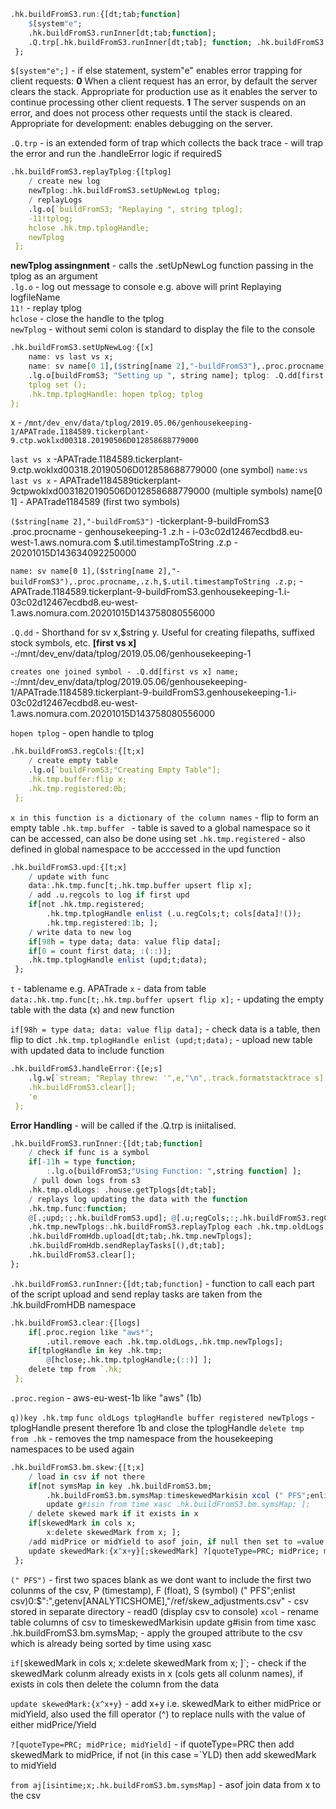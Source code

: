 ```q
.hk.buildFromS3.run:{[dt;tab;function] 
	$[system"e"; 
	.hk.buildFromS3.runInner[dt;tab;function]; 
	.Q.trp[.hk.buildFromS3.runInner[dt;tab]; function; .hk.buildFromS3.handleError]]; 
 };
```
`$[system"e";]` - if else statement, system"e" enables error trapping for client requests: 
**0** When a client request has an error, by default the server clears the stack. Appropriate for production use as it enables the server to continue processing other client requests. 
**1** The server suspends on an error, and does not process other requests until the stack is cleared. Appropriate for development: enables debugging on the server.

`.Q.trp` - is an extended form of trap which collects the back trace - will trap the error and run the .handleError logic if requiredS

```q
.hk.buildFromS3.replayTplog:{[tplog] 
	/ create new log 
	newTplog:.hk.buildFromS3.setUpNewLog tplog;
	/ replayLogs 
	.lg.o[`buildFromS3; "Replaying ", string tplog]; 
	-11!tplog; 
	hclose .hk.tmp.tplogHandle; 
	newTplog 
 };
```

**newTplog assingnment** - calls the .setUpNewLog function passing in the tplog as an argument   
`.lg.o` - log out message to console e.g. above will print Replaying logfileName   
`11!` - replay tplog  
`hclose` - close the handle to the tplog  
`newTplog` - without semi colon is standard to display the file to the console  

```q
.hk.buildFromS3.setUpNewLog:{[x] 
	name: vs last vs x; 
	name: sv name[0 1],($string[name 2],"-buildFromS3"),.proc.procname,.z.h,	$.util.timestampToString .z.p; 
	.lg.o[buildFromS3; "Setting up ", string name]; tplog: .Q.dd[first ` vs x] name; 
	tplog set ();
	.hk.tmp.tplogHandle: hopen tplog; tplog 
};
```

x - `/mnt/dev_env/data/tplog/2019.05.06/genhousekeeping-1/APATrade.1184589.tickerplant-9.ctp.woklxd00318.20190506D012858688779000`

`last vs x` -APATrade.1184589.tickerplant-9.ctp.woklxd00318.20190506D012858688779000 (one symbol) 
`name:vs last vs x` - APATrade1184589tickerplant-9ctpwoklxd0031820190506D012858688779000 (multiple symbols) name[0 1] - APATrade1184589 (first two symbols)

`($string[name 2],"-buildFromS3")` -tickerplant-9-buildFromS3 .proc.procname - genhousekeeping-1 .z.h - i-03c02d12467ecdbd8.eu-west-1.aws.nomura.com $.util.timestampToString .z.p - 20201015D143634092250000

`name: sv name[0 1],($string[name 2],"-buildFromS3"),.proc.procname,.z.h,$.util.timestampToString .z.p;` - APATrade.1184589.tickerplant-9-buildFromS3.genhousekeeping-1.i-03c02d12467ecdbd8.eu-west-1.aws.nomura.com.20201015D143758080556000

`.Q.dd` - Shorthand for sv x,$string y. Useful for creating filepaths, suffixed stock symbols, etc. 
**[first vs x]** -:/mnt/dev_env/data/tplog/2019.05.06/genhousekeeping-1

`creates one joined symbol - .Q.dd[first vs x] name;` -:/mnt/dev_env/data/tplog/2019.05.06/genhousekeeping-1/APATrade.1184589.tickerplant-9-buildFromS3.genhousekeeping-1.i-03c02d12467ecdbd8.eu-west-1.aws.nomura.com.20201015D143758080556000

`hopen tplog` - open handle to tplog


```q
.hk.buildFromS3.regCols:{[t;x] 
	/ create empty table 
	.lg.o[`buildFromS3;"Creating Empty Table"]; 
	.hk.tmp.buffer:flip x; 
	.hk.tmp.registered:0b; 
 };
```
`x in this function is a dictionary of the column names` - flip to form an empty table 
`.hk.tmp.buffer ` - table is saved to a global namespace so it can be accessed, can also be done using set 
`.hk.tmp.registered` - also defined in global namespace to be acccessed in the upd function

```q
.hk.buildFromS3.upd:{[t;x] 
	/ update with func 
	data:.hk.tmp.func[t;.hk.tmp.buffer upsert flip x]; 
	/ add .u.regcols to log if first upd 
	if[not .hk.tmp.registered; 
		.hk.tmp.tplogHandle enlist (.u.regCols;t; cols[data]!()); 
		.hk.tmp.registered:1b; ]; 
	/ write data to new log 
	if[98h = type data; data: value flip data]; 
	if[0 = count first data; :(::)]; 
	.hk.tmp.tplogHandle enlist (upd;t;data); 
 };
```


`t` - tablename e.g. APATrade
`x` - data from table 
`data:.hk.tmp.func[t;.hk.tmp.buffer upsert flip x];` - updating the empty table with the data (x) and new function

`if[98h = type data; data: value flip data];` - check data is a table, then flip to dict
`.hk.tmp.tplogHandle enlist (upd;t;data);` - upload new table with updated data to include function

```q
.hk.buildFromS3.handleError:{[e;s] 
	.lg.w[`stream; "Replay threw: '",e,"\n",.track.formatstacktrace s]; 
	.hk.buildFromS3.clear[]; 
	'e 
 };
```
**Error Handling** - will be called if the .Q.trp is iniitalised.


```q
.hk.buildFromS3.runInner:{[dt;tab;function] 
	/ check if func is a symbol 
	if[-11h = type function; 
		:.lg.o[buildFromS3;"Using Function: ",string function] ];
	 / pull down logs from s3 
	.hk.tmp.oldLogs: .house.getTplogs[dt;tab]; 
	/ replays log updating the data with the function 
	.hk.tmp.func:function; 
	@[.;upd;:;.hk.buildFromS3.upd]; @[.u;regCols;:;.hk.buildFromS3.regCols]; 
	.hk.tmp.newTplogs:.hk.buildFromS3.replayTplog each .hk.tmp.oldLogs; 
	.hk.buildFromHdb.upload[dt;tab;.hk.tmp.newTplogs]; 
	.hk.buildFromHdb.sendReplayTasks[(),dt;tab];
	.hk.buildFromS3.clear[];
};
```
`.hk.buildFromS3.runInner:{[dt;tab;function]` - function to call each part of the script
upload and send replay tasks are taken from the .hk.buildFromHDB namespace

```q
.hk.buildFromS3.clear:{[logs] 
	if[.proc.region like "aws*"; 
		.util.remove each .hk.tmp.oldLogs,.hk.tmp.newTplogs]; 
	if[tplogHandle in key .hk.tmp; 
		@[hclose;.hk.tmp.tplogHandle;(::)] ]; 
	delete tmp from `.hk; 
 };
```
`.proc.region` - aws-eu-west-1b like "aws" (1b)

`q))key .hk.tmp` 
`func oldLogs tplogHandle buffer registered newTplogs` - tplogHandle present therefore 1b and close the tplogHandle 
`delete tmp from .hk` - removes the tmp namespace from the housekeeping namespaces to be used again


```q
.hk.buildFromS3.bm.skew:{[t;x] 
	/ load in csv if not there 
	if[not symsMap in key .hk.buildFromS3.bm; 
		.hk.buildFromS3.bm.symsMap:timeskewedMarkisin xcol (" PFS";enlist csv)0: 		$":",getenv[ANALYTICSHOME],"/ref/skew_adjustments.csv"; 
		update g#isin from time xasc .hk.buildFromS3.bm.symsMap; ]; 
	/ delete skewed mark if it exists in x 
	if[skewedMark in cols x; 
		x:delete skewedMark from x; ]; 
	/add midPrice or midYield to asof join, if null then set to =value of either midPrice 	or midYield 
	update skewedMark:{x^x+y}[;skewedMark] ?[quoteType=PRC; midPrice; midYield] from 	aj[isintime;x;.hk.buildFromS3.bm.symsMap] 
 };
```

`(" PFS")` - first two spaces blank as we dont want to include the first two colunms of the csv, P (timestamp), F (float), S (symbol) 
(" PFS";enlist csv)0:$":",getenv[ANALYTICSHOME],"/ref/skew_adjustments.csv" - csv stored in separate directory - read0 (display csv to console) 
`xcol` - rename table columns of csv to timeskewedMarkisin 
update g#isin from time xasc .hk.buildFromS3.bm.symsMap; - apply the grouped attribute to the csv which is already being sorted by time using xasc

`if[`skewedMark in cols x; x:delete skewedMark from x; ]`; - check if the skewedMark colunm already exists in x (cols gets all colunm names), if exists in cols then delete the column from the data

`update skewedMark:{x^x+y}` - add x+y i.e. skewedMark to either midPrice or midYield, also used the fill operator (^) to replace nulls with the value of either midPrice/Yield

`?[quoteType=PRC; midPrice; midYield]` - if quoteType=PRC then add skewedMark to midPrice, if not (in this case =`YLD) then add skewedMark to midYield

`from aj[isintime;x;.hk.buildFromS3.bm.symsMap]` - asof join data from x to the csv
